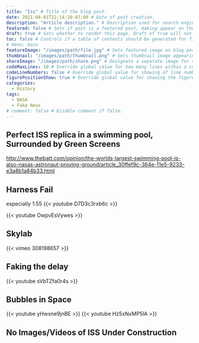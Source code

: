 ```yaml
---
title: "Iss" # Title of the blog post.
date: 2021-08-01T22:14:10-07:00 # Date of post creation.
description: "Article description." # Description used for search engine.
featured: false # Sets if post is a featured post, making appear on the home page side bar.
draft: true # Sets whether to render this page. Draft of true will not be rendered.
toc: false # Controls if a table of contents should be generated for first-level links automatically.
# menu: main
featureImage: "/images/path/file.jpg" # Sets featured image on blog post.
thumbnail: "/images/path/thumbnail.png" # Sets thumbnail image appearing inside card on homepage.
shareImage: "/images/path/share.png" # Designate a separate image for social media sharing.
codeMaxLines: 10 # Override global value for how many lines within a code block before auto-collapsing.
codeLineNumbers: false # Override global value for showing of line numbers within code block.
figurePositionShow: true # Override global value for showing the figure label.
categories:
  - History
tags:
  - NASA
  - Fake News
# comment: false # Disable comment if false.
---
```


## Perfect ISS replica in a swimming pool, Surrounded by Green Screens

http://www.thebatt.com/opinion/the-worlds-largest-swimming-pool-is-also-nasas-astronaut-proving-ground/article_30ffef9c-364e-11e5-9233-e3a8b1a84b33.html

## Harness Fail

especially 1:55
{{< youtube D7D3c3rxb6c >}}

{{< youtube OwpvEsVywes >}}

## Skylab

{{< vimeo 308198657 >}}

## Faking the delay

{{< youtube sVbTZfa0r4s >}}

## Bubbles in Space

{{< youtube yHwxne9jnBE >}}
{{< youtube Hz5xNxMP5lA >}}

## No Images/Videos of ISS Under Construction

